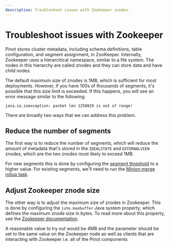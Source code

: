 ```yaml
---
description: Troubleshoot issues with Zookeeper znodes.
---
```


# Troubleshoot issues with Zookeeper

Pinot stores cluster metadata, including schema definitions, table configuration, and segment assignment, in ZooKeeper.
Internally, Zookeeper uses a hierarchical namespace, similar to a file system.
The nodes in this hierarchy are called znodes and they can store data and have child nodes.

The default maximum size of znodes is 1MB, which is sufficient for most deployments.
However, if you have 100s of thousands of segments, it's possible that this size limit is exceeded.
If this happens, you will see an error message similar to the following:

```text
java.io.ioexception: packet len 1250829 is out of range!
```

There are broadly two ways that we can address this problem.

## Reduce the number of segments

The first way is to reduce the number of segments, which will reduce the amount of metadata that's stored in the `IDEALSTATE` and `EXTERNALVIEW` znodes, which are the two znodes most likely to exceed 1MB.

For new segments this is done by configuring the [segment threshold](segment-threshold.md) to a higher value.
For existing segments, we'll need to run the [Minion merge rollup task](../recipes/merge-segments-realtime.md).

## Adjust Zookeeper znode size

The other way is to adjust the maximum size of znodes in Zookeeper.
This is done by configuring the `jute.maxbuffer` Java system property, which defines the maximum znode size in bytes.
To read more about this property, see the [Zookeeper documentation](https://zookeeper.apache.org/doc/r3.6.2/zookeeperAdmin.html).

A reasonable value to try out would be 4MB and the parameter should be set to the same value on the Zookeeper node as well as clients that are interacting with Zookeeper i.e. all of the Pinot components